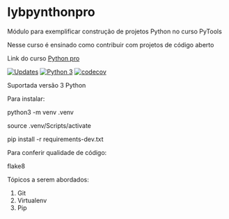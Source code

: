 # lybpynthonpro
Módulo para  exemplificar construção de projetos Python no curso PyTools

Nesse curso é ensinado como contribuir com projetos de código aberto

Link do curso [Python pro](https://pythonpro.com.br/) 

[![Updates](https://pyup.io/repos/github/Lucimar34/lybpynthonpro/shield.svg)](https://pyup.io/repos/github/Lucimar34/lybpynthonpro/)
[![Python 3](https://pyup.io/repos/github/Lucimar34/lybpynthonpro/python-3-shield.svg)](https://pyup.io/repos/github/Lucimar34/lybpynthonpro/)
[![codecov](https://codecov.io/gh/Lucimar34/lybpynthonpro/branch/main/graph/badge.svg?token=IPXS1ZENMP)](https://codecov.io/gh/Lucimar34/lybpynthonpro)

Suportada versão 3 Python

Para instalar:


python3 -m venv .venv 

source .venv/Scripts/activate

pip install -r requirements-dev.txt


Para conferir qualidade de código:

flake8


Tópicos a serem abordados:

 1. Git
 2. Virtualenv
 3. Pip
